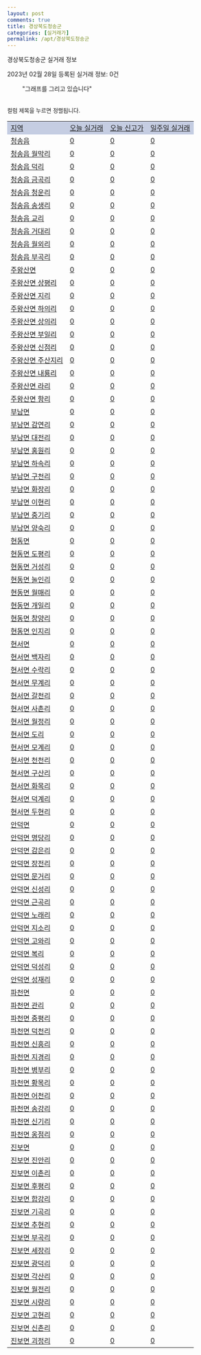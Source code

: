 ```yaml
---
layout: post
comments: true
title: 경상북도청송군
categories: [실거래가]
permalink: /apt/경상북도청송군
---
```


경상북도청송군 실거래 정보

2023년 02월 28일 등록된 실거래 정보: 0건

<!--<script async src="https://pagead2.googlesyndication.com/pagead/js/adsbygoogle.js?client=ca-pub-3485438051770037"
 crossorigin="anonymous"></script>-->

<script type="text/javascript">
  google.charts.load('current', {'packages':['corechart']});
  google.charts.setOnLoadCallback(drawChart);

  function drawChart() {
    var data = google.visualization.arrayToDataTable([['거래일', '매매', '전월세', '전매'], ['21-01', 0, 2, 0], ['21-02', 0, 1, 0], ['21-03', 5, 1, 0], ['21-04', 1, 0, 0], ['21-05', 1, 0, 0], ['21-06', 1, 0, 0], ['21-07', 0, 1, 0], ['21-08', 2, 0, 0], ['21-09', 0, 1, 0], ['21-10', 0, 1, 0], ['21-11', 2, 0, 0], ['21-12', 1, 0, 0], ['22-01', 0, 1, 0], ['22-02', 2, 0, 0], ['22-03', 5, 0, 0], ['22-04', 3, 0, 0], ['22-05', 4, 2, 0], ['22-06', 6, 0, 0], ['22-07', 1, 0, 0], ['22-08', 3, 3, 0], ['22-09', 2, 0, 0], ['22-10', 1, 1, 0], ['22-11', 2, 2, 0], ['22-12', 3, 1, 0], ['23-02', 1, 0, 0]]);

    var options = {
      title: '최근 1년간 유형별 거래량 추이',
      legend: { position: 'bottom' }
    };

    setTimeout(function() {
        var chart = new google.visualization.LineChart(document.getElementById('columnchart_material'));
        chart.draw(data, (options));
        document.getElementById('loading').style.display = 'none';
        var dayLabel = (new Date()).getDay();
        if (dayLabel < 2) {
            sorttable.innerSortFunction.apply(document.getElementById('week'), []);
            sorttable.innerSortFunction.apply(document.getElementById('week'), []);        
        }
        else {
            sorttable.innerSortFunction.apply(document.getElementById('today'), []);
            sorttable.innerSortFunction.apply(document.getElementById('today'), []);
        }
    }, 200);

  }
</script>

<div id="loading" style="z-index:20; display: block; margin-left: 35px">"그래프를 그리고 있습니다"</div>
<div id="columnchart_material" style="width: 95%; margin-left: -35px; display: block"></div>
<!--<div style="width: 95%; margin-left: -35px; display: block">
      <script async src="https://pagead2.googlesyndication.com/pagead/js/adsbygoogle.js?client=ca-pub-3485438051770037"
          crossorigin="anonymous"></script>
      <ins class="adsbygoogle"
          style="display:block"
          data-ad-format="fluid"
          data-ad-layout-key="-fb+5w+4e-db+86"
          data-ad-client="ca-pub-3485438051770037"
          data-ad-slot="1827090281"></ins>
      <script>
          (adsbygoogle = window.adsbygoogle || []).push({});
      </script>
</div>-->
<br>

<font size='small' style='font-size: small;'>컬럼 제목을 누르면 정렬됩니다.</font>
<table class="sortable">
  <tr style='background-color: rgba(114, 132, 186,0.4);'>
    <td id="region"><a href="#">지역</a></td>
    <td id="today"><a href="#">오늘 실거래</a></td>
    <td id="today_new"><a href="#">오늘 신고가</a></td>
    <td id="week"><a href="#">일주일 실거래</a></td>
  </tr>

  
  <tr class="item">
    <td><a href="경상북도청송군청송읍">청송읍</a></td>
    <td><a href="경상북도청송군청송읍">0</a></td>
    <td><a href="경상북도청송군청송읍">0</a></td>
    <td><a href="경상북도청송군청송읍">0</a></td>
  </tr>
    

  <tr class="item">
    <td><a href="경상북도청송군청송읍월막리">청송읍 월막리</a></td>
    <td><a href="경상북도청송군청송읍월막리">0</a></td>
    <td><a href="경상북도청송군청송읍월막리">0</a></td>
    <td><a href="경상북도청송군청송읍월막리">0</a></td>
  </tr>
    

  <tr class="item">
    <td><a href="경상북도청송군청송읍덕리">청송읍 덕리</a></td>
    <td><a href="경상북도청송군청송읍덕리">0</a></td>
    <td><a href="경상북도청송군청송읍덕리">0</a></td>
    <td><a href="경상북도청송군청송읍덕리">0</a></td>
  </tr>
    

  <tr class="item">
    <td><a href="경상북도청송군청송읍금곡리">청송읍 금곡리</a></td>
    <td><a href="경상북도청송군청송읍금곡리">0</a></td>
    <td><a href="경상북도청송군청송읍금곡리">0</a></td>
    <td><a href="경상북도청송군청송읍금곡리">0</a></td>
  </tr>
    

  <tr class="item">
    <td><a href="경상북도청송군청송읍청운리">청송읍 청운리</a></td>
    <td><a href="경상북도청송군청송읍청운리">0</a></td>
    <td><a href="경상북도청송군청송읍청운리">0</a></td>
    <td><a href="경상북도청송군청송읍청운리">0</a></td>
  </tr>
    

  <tr class="item">
    <td><a href="경상북도청송군청송읍송생리">청송읍 송생리</a></td>
    <td><a href="경상북도청송군청송읍송생리">0</a></td>
    <td><a href="경상북도청송군청송읍송생리">0</a></td>
    <td><a href="경상북도청송군청송읍송생리">0</a></td>
  </tr>
    

  <tr class="item">
    <td><a href="경상북도청송군청송읍교리">청송읍 교리</a></td>
    <td><a href="경상북도청송군청송읍교리">0</a></td>
    <td><a href="경상북도청송군청송읍교리">0</a></td>
    <td><a href="경상북도청송군청송읍교리">0</a></td>
  </tr>
    

  <tr class="item">
    <td><a href="경상북도청송군청송읍거대리">청송읍 거대리</a></td>
    <td><a href="경상북도청송군청송읍거대리">0</a></td>
    <td><a href="경상북도청송군청송읍거대리">0</a></td>
    <td><a href="경상북도청송군청송읍거대리">0</a></td>
  </tr>
    

  <tr class="item">
    <td><a href="경상북도청송군청송읍월외리">청송읍 월외리</a></td>
    <td><a href="경상북도청송군청송읍월외리">0</a></td>
    <td><a href="경상북도청송군청송읍월외리">0</a></td>
    <td><a href="경상북도청송군청송읍월외리">0</a></td>
  </tr>
    

  <tr class="item">
    <td><a href="경상북도청송군청송읍부곡리">청송읍 부곡리</a></td>
    <td><a href="경상북도청송군청송읍부곡리">0</a></td>
    <td><a href="경상북도청송군청송읍부곡리">0</a></td>
    <td><a href="경상북도청송군청송읍부곡리">0</a></td>
  </tr>
    

  <tr class="item">
    <td><a href="경상북도청송군주왕산면">주왕산면</a></td>
    <td><a href="경상북도청송군주왕산면">0</a></td>
    <td><a href="경상북도청송군주왕산면">0</a></td>
    <td><a href="경상북도청송군주왕산면">0</a></td>
  </tr>
    

  <tr class="item">
    <td><a href="경상북도청송군주왕산면상평리">주왕산면 상평리</a></td>
    <td><a href="경상북도청송군주왕산면상평리">0</a></td>
    <td><a href="경상북도청송군주왕산면상평리">0</a></td>
    <td><a href="경상북도청송군주왕산면상평리">0</a></td>
  </tr>
    

  <tr class="item">
    <td><a href="경상북도청송군주왕산면지리">주왕산면 지리</a></td>
    <td><a href="경상북도청송군주왕산면지리">0</a></td>
    <td><a href="경상북도청송군주왕산면지리">0</a></td>
    <td><a href="경상북도청송군주왕산면지리">0</a></td>
  </tr>
    

  <tr class="item">
    <td><a href="경상북도청송군주왕산면하의리">주왕산면 하의리</a></td>
    <td><a href="경상북도청송군주왕산면하의리">0</a></td>
    <td><a href="경상북도청송군주왕산면하의리">0</a></td>
    <td><a href="경상북도청송군주왕산면하의리">0</a></td>
  </tr>
    

  <tr class="item">
    <td><a href="경상북도청송군주왕산면상의리">주왕산면 상의리</a></td>
    <td><a href="경상북도청송군주왕산면상의리">0</a></td>
    <td><a href="경상북도청송군주왕산면상의리">0</a></td>
    <td><a href="경상북도청송군주왕산면상의리">0</a></td>
  </tr>
    

  <tr class="item">
    <td><a href="경상북도청송군주왕산면부일리">주왕산면 부일리</a></td>
    <td><a href="경상북도청송군주왕산면부일리">0</a></td>
    <td><a href="경상북도청송군주왕산면부일리">0</a></td>
    <td><a href="경상북도청송군주왕산면부일리">0</a></td>
  </tr>
    

  <tr class="item">
    <td><a href="경상북도청송군주왕산면신점리">주왕산면 신점리</a></td>
    <td><a href="경상북도청송군주왕산면신점리">0</a></td>
    <td><a href="경상북도청송군주왕산면신점리">0</a></td>
    <td><a href="경상북도청송군주왕산면신점리">0</a></td>
  </tr>
    

  <tr class="item">
    <td><a href="경상북도청송군주왕산면주산지리">주왕산면 주산지리</a></td>
    <td><a href="경상북도청송군주왕산면주산지리">0</a></td>
    <td><a href="경상북도청송군주왕산면주산지리">0</a></td>
    <td><a href="경상북도청송군주왕산면주산지리">0</a></td>
  </tr>
    

  <tr class="item">
    <td><a href="경상북도청송군주왕산면내룡리">주왕산면 내룡리</a></td>
    <td><a href="경상북도청송군주왕산면내룡리">0</a></td>
    <td><a href="경상북도청송군주왕산면내룡리">0</a></td>
    <td><a href="경상북도청송군주왕산면내룡리">0</a></td>
  </tr>
    

  <tr class="item">
    <td><a href="경상북도청송군주왕산면라리">주왕산면 라리</a></td>
    <td><a href="경상북도청송군주왕산면라리">0</a></td>
    <td><a href="경상북도청송군주왕산면라리">0</a></td>
    <td><a href="경상북도청송군주왕산면라리">0</a></td>
  </tr>
    

  <tr class="item">
    <td><a href="경상북도청송군주왕산면항리">주왕산면 항리</a></td>
    <td><a href="경상북도청송군주왕산면항리">0</a></td>
    <td><a href="경상북도청송군주왕산면항리">0</a></td>
    <td><a href="경상북도청송군주왕산면항리">0</a></td>
  </tr>
    

  <tr class="item">
    <td><a href="경상북도청송군부남면">부남면</a></td>
    <td><a href="경상북도청송군부남면">0</a></td>
    <td><a href="경상북도청송군부남면">0</a></td>
    <td><a href="경상북도청송군부남면">0</a></td>
  </tr>
    

  <tr class="item">
    <td><a href="경상북도청송군부남면감연리">부남면 감연리</a></td>
    <td><a href="경상북도청송군부남면감연리">0</a></td>
    <td><a href="경상북도청송군부남면감연리">0</a></td>
    <td><a href="경상북도청송군부남면감연리">0</a></td>
  </tr>
    

  <tr class="item">
    <td><a href="경상북도청송군부남면대전리">부남면 대전리</a></td>
    <td><a href="경상북도청송군부남면대전리">0</a></td>
    <td><a href="경상북도청송군부남면대전리">0</a></td>
    <td><a href="경상북도청송군부남면대전리">0</a></td>
  </tr>
    

  <tr class="item">
    <td><a href="경상북도청송군부남면홍원리">부남면 홍원리</a></td>
    <td><a href="경상북도청송군부남면홍원리">0</a></td>
    <td><a href="경상북도청송군부남면홍원리">0</a></td>
    <td><a href="경상북도청송군부남면홍원리">0</a></td>
  </tr>
    

  <tr class="item">
    <td><a href="경상북도청송군부남면하속리">부남면 하속리</a></td>
    <td><a href="경상북도청송군부남면하속리">0</a></td>
    <td><a href="경상북도청송군부남면하속리">0</a></td>
    <td><a href="경상북도청송군부남면하속리">0</a></td>
  </tr>
    

  <tr class="item">
    <td><a href="경상북도청송군부남면구천리">부남면 구천리</a></td>
    <td><a href="경상북도청송군부남면구천리">0</a></td>
    <td><a href="경상북도청송군부남면구천리">0</a></td>
    <td><a href="경상북도청송군부남면구천리">0</a></td>
  </tr>
    

  <tr class="item">
    <td><a href="경상북도청송군부남면화장리">부남면 화장리</a></td>
    <td><a href="경상북도청송군부남면화장리">0</a></td>
    <td><a href="경상북도청송군부남면화장리">0</a></td>
    <td><a href="경상북도청송군부남면화장리">0</a></td>
  </tr>
    

  <tr class="item">
    <td><a href="경상북도청송군부남면이현리">부남면 이현리</a></td>
    <td><a href="경상북도청송군부남면이현리">0</a></td>
    <td><a href="경상북도청송군부남면이현리">0</a></td>
    <td><a href="경상북도청송군부남면이현리">0</a></td>
  </tr>
    

  <tr class="item">
    <td><a href="경상북도청송군부남면중기리">부남면 중기리</a></td>
    <td><a href="경상북도청송군부남면중기리">0</a></td>
    <td><a href="경상북도청송군부남면중기리">0</a></td>
    <td><a href="경상북도청송군부남면중기리">0</a></td>
  </tr>
    

  <tr class="item">
    <td><a href="경상북도청송군부남면양숙리">부남면 양숙리</a></td>
    <td><a href="경상북도청송군부남면양숙리">0</a></td>
    <td><a href="경상북도청송군부남면양숙리">0</a></td>
    <td><a href="경상북도청송군부남면양숙리">0</a></td>
  </tr>
    

  <tr class="item">
    <td><a href="경상북도청송군현동면">현동면</a></td>
    <td><a href="경상북도청송군현동면">0</a></td>
    <td><a href="경상북도청송군현동면">0</a></td>
    <td><a href="경상북도청송군현동면">0</a></td>
  </tr>
    

  <tr class="item">
    <td><a href="경상북도청송군현동면도평리">현동면 도평리</a></td>
    <td><a href="경상북도청송군현동면도평리">0</a></td>
    <td><a href="경상북도청송군현동면도평리">0</a></td>
    <td><a href="경상북도청송군현동면도평리">0</a></td>
  </tr>
    

  <tr class="item">
    <td><a href="경상북도청송군현동면거성리">현동면 거성리</a></td>
    <td><a href="경상북도청송군현동면거성리">0</a></td>
    <td><a href="경상북도청송군현동면거성리">0</a></td>
    <td><a href="경상북도청송군현동면거성리">0</a></td>
  </tr>
    

  <tr class="item">
    <td><a href="경상북도청송군현동면눌인리">현동면 눌인리</a></td>
    <td><a href="경상북도청송군현동면눌인리">0</a></td>
    <td><a href="경상북도청송군현동면눌인리">0</a></td>
    <td><a href="경상북도청송군현동면눌인리">0</a></td>
  </tr>
    

  <tr class="item">
    <td><a href="경상북도청송군현동면월매리">현동면 월매리</a></td>
    <td><a href="경상북도청송군현동면월매리">0</a></td>
    <td><a href="경상북도청송군현동면월매리">0</a></td>
    <td><a href="경상북도청송군현동면월매리">0</a></td>
  </tr>
    

  <tr class="item">
    <td><a href="경상북도청송군현동면개일리">현동면 개일리</a></td>
    <td><a href="경상북도청송군현동면개일리">0</a></td>
    <td><a href="경상북도청송군현동면개일리">0</a></td>
    <td><a href="경상북도청송군현동면개일리">0</a></td>
  </tr>
    

  <tr class="item">
    <td><a href="경상북도청송군현동면창양리">현동면 창양리</a></td>
    <td><a href="경상북도청송군현동면창양리">0</a></td>
    <td><a href="경상북도청송군현동면창양리">0</a></td>
    <td><a href="경상북도청송군현동면창양리">0</a></td>
  </tr>
    

  <tr class="item">
    <td><a href="경상북도청송군현동면인지리">현동면 인지리</a></td>
    <td><a href="경상북도청송군현동면인지리">0</a></td>
    <td><a href="경상북도청송군현동면인지리">0</a></td>
    <td><a href="경상북도청송군현동면인지리">0</a></td>
  </tr>
    

  <tr class="item">
    <td><a href="경상북도청송군현서면">현서면</a></td>
    <td><a href="경상북도청송군현서면">0</a></td>
    <td><a href="경상북도청송군현서면">0</a></td>
    <td><a href="경상북도청송군현서면">0</a></td>
  </tr>
    

  <tr class="item">
    <td><a href="경상북도청송군현서면백자리">현서면 백자리</a></td>
    <td><a href="경상북도청송군현서면백자리">0</a></td>
    <td><a href="경상북도청송군현서면백자리">0</a></td>
    <td><a href="경상북도청송군현서면백자리">0</a></td>
  </tr>
    

  <tr class="item">
    <td><a href="경상북도청송군현서면수락리">현서면 수락리</a></td>
    <td><a href="경상북도청송군현서면수락리">0</a></td>
    <td><a href="경상북도청송군현서면수락리">0</a></td>
    <td><a href="경상북도청송군현서면수락리">0</a></td>
  </tr>
    

  <tr class="item">
    <td><a href="경상북도청송군현서면무계리">현서면 무계리</a></td>
    <td><a href="경상북도청송군현서면무계리">0</a></td>
    <td><a href="경상북도청송군현서면무계리">0</a></td>
    <td><a href="경상북도청송군현서면무계리">0</a></td>
  </tr>
    

  <tr class="item">
    <td><a href="경상북도청송군현서면갈천리">현서면 갈천리</a></td>
    <td><a href="경상북도청송군현서면갈천리">0</a></td>
    <td><a href="경상북도청송군현서면갈천리">0</a></td>
    <td><a href="경상북도청송군현서면갈천리">0</a></td>
  </tr>
    

  <tr class="item">
    <td><a href="경상북도청송군현서면사촌리">현서면 사촌리</a></td>
    <td><a href="경상북도청송군현서면사촌리">0</a></td>
    <td><a href="경상북도청송군현서면사촌리">0</a></td>
    <td><a href="경상북도청송군현서면사촌리">0</a></td>
  </tr>
    

  <tr class="item">
    <td><a href="경상북도청송군현서면월정리">현서면 월정리</a></td>
    <td><a href="경상북도청송군현서면월정리">0</a></td>
    <td><a href="경상북도청송군현서면월정리">0</a></td>
    <td><a href="경상북도청송군현서면월정리">0</a></td>
  </tr>
    

  <tr class="item">
    <td><a href="경상북도청송군현서면도리">현서면 도리</a></td>
    <td><a href="경상북도청송군현서면도리">0</a></td>
    <td><a href="경상북도청송군현서면도리">0</a></td>
    <td><a href="경상북도청송군현서면도리">0</a></td>
  </tr>
    

  <tr class="item">
    <td><a href="경상북도청송군현서면모계리">현서면 모계리</a></td>
    <td><a href="경상북도청송군현서면모계리">0</a></td>
    <td><a href="경상북도청송군현서면모계리">0</a></td>
    <td><a href="경상북도청송군현서면모계리">0</a></td>
  </tr>
    

  <tr class="item">
    <td><a href="경상북도청송군현서면천천리">현서면 천천리</a></td>
    <td><a href="경상북도청송군현서면천천리">0</a></td>
    <td><a href="경상북도청송군현서면천천리">0</a></td>
    <td><a href="경상북도청송군현서면천천리">0</a></td>
  </tr>
    

  <tr class="item">
    <td><a href="경상북도청송군현서면구산리">현서면 구산리</a></td>
    <td><a href="경상북도청송군현서면구산리">0</a></td>
    <td><a href="경상북도청송군현서면구산리">0</a></td>
    <td><a href="경상북도청송군현서면구산리">0</a></td>
  </tr>
    

  <tr class="item">
    <td><a href="경상북도청송군현서면화목리">현서면 화목리</a></td>
    <td><a href="경상북도청송군현서면화목리">0</a></td>
    <td><a href="경상북도청송군현서면화목리">0</a></td>
    <td><a href="경상북도청송군현서면화목리">0</a></td>
  </tr>
    

  <tr class="item">
    <td><a href="경상북도청송군현서면덕계리">현서면 덕계리</a></td>
    <td><a href="경상북도청송군현서면덕계리">0</a></td>
    <td><a href="경상북도청송군현서면덕계리">0</a></td>
    <td><a href="경상북도청송군현서면덕계리">0</a></td>
  </tr>
    

  <tr class="item">
    <td><a href="경상북도청송군현서면두현리">현서면 두현리</a></td>
    <td><a href="경상북도청송군현서면두현리">0</a></td>
    <td><a href="경상북도청송군현서면두현리">0</a></td>
    <td><a href="경상북도청송군현서면두현리">0</a></td>
  </tr>
    

  <tr class="item">
    <td><a href="경상북도청송군안덕면">안덕면</a></td>
    <td><a href="경상북도청송군안덕면">0</a></td>
    <td><a href="경상북도청송군안덕면">0</a></td>
    <td><a href="경상북도청송군안덕면">0</a></td>
  </tr>
    

  <tr class="item">
    <td><a href="경상북도청송군안덕면명당리">안덕면 명당리</a></td>
    <td><a href="경상북도청송군안덕면명당리">0</a></td>
    <td><a href="경상북도청송군안덕면명당리">0</a></td>
    <td><a href="경상북도청송군안덕면명당리">0</a></td>
  </tr>
    

  <tr class="item">
    <td><a href="경상북도청송군안덕면감은리">안덕면 감은리</a></td>
    <td><a href="경상북도청송군안덕면감은리">0</a></td>
    <td><a href="경상북도청송군안덕면감은리">0</a></td>
    <td><a href="경상북도청송군안덕면감은리">0</a></td>
  </tr>
    

  <tr class="item">
    <td><a href="경상북도청송군안덕면장전리">안덕면 장전리</a></td>
    <td><a href="경상북도청송군안덕면장전리">0</a></td>
    <td><a href="경상북도청송군안덕면장전리">0</a></td>
    <td><a href="경상북도청송군안덕면장전리">0</a></td>
  </tr>
    

  <tr class="item">
    <td><a href="경상북도청송군안덕면문거리">안덕면 문거리</a></td>
    <td><a href="경상북도청송군안덕면문거리">0</a></td>
    <td><a href="경상북도청송군안덕면문거리">0</a></td>
    <td><a href="경상북도청송군안덕면문거리">0</a></td>
  </tr>
    

  <tr class="item">
    <td><a href="경상북도청송군안덕면신성리">안덕면 신성리</a></td>
    <td><a href="경상북도청송군안덕면신성리">0</a></td>
    <td><a href="경상북도청송군안덕면신성리">0</a></td>
    <td><a href="경상북도청송군안덕면신성리">0</a></td>
  </tr>
    

  <tr class="item">
    <td><a href="경상북도청송군안덕면근곡리">안덕면 근곡리</a></td>
    <td><a href="경상북도청송군안덕면근곡리">0</a></td>
    <td><a href="경상북도청송군안덕면근곡리">0</a></td>
    <td><a href="경상북도청송군안덕면근곡리">0</a></td>
  </tr>
    

  <tr class="item">
    <td><a href="경상북도청송군안덕면노래리">안덕면 노래리</a></td>
    <td><a href="경상북도청송군안덕면노래리">0</a></td>
    <td><a href="경상북도청송군안덕면노래리">0</a></td>
    <td><a href="경상북도청송군안덕면노래리">0</a></td>
  </tr>
    

  <tr class="item">
    <td><a href="경상북도청송군안덕면지소리">안덕면 지소리</a></td>
    <td><a href="경상북도청송군안덕면지소리">0</a></td>
    <td><a href="경상북도청송군안덕면지소리">0</a></td>
    <td><a href="경상북도청송군안덕면지소리">0</a></td>
  </tr>
    

  <tr class="item">
    <td><a href="경상북도청송군안덕면고와리">안덕면 고와리</a></td>
    <td><a href="경상북도청송군안덕면고와리">0</a></td>
    <td><a href="경상북도청송군안덕면고와리">0</a></td>
    <td><a href="경상북도청송군안덕면고와리">0</a></td>
  </tr>
    

  <tr class="item">
    <td><a href="경상북도청송군안덕면복리">안덕면 복리</a></td>
    <td><a href="경상북도청송군안덕면복리">0</a></td>
    <td><a href="경상북도청송군안덕면복리">0</a></td>
    <td><a href="경상북도청송군안덕면복리">0</a></td>
  </tr>
    

  <tr class="item">
    <td><a href="경상북도청송군안덕면덕성리">안덕면 덕성리</a></td>
    <td><a href="경상북도청송군안덕면덕성리">0</a></td>
    <td><a href="경상북도청송군안덕면덕성리">0</a></td>
    <td><a href="경상북도청송군안덕면덕성리">0</a></td>
  </tr>
    

  <tr class="item">
    <td><a href="경상북도청송군안덕면성재리">안덕면 성재리</a></td>
    <td><a href="경상북도청송군안덕면성재리">0</a></td>
    <td><a href="경상북도청송군안덕면성재리">0</a></td>
    <td><a href="경상북도청송군안덕면성재리">0</a></td>
  </tr>
    

  <tr class="item">
    <td><a href="경상북도청송군파천면">파천면</a></td>
    <td><a href="경상북도청송군파천면">0</a></td>
    <td><a href="경상북도청송군파천면">0</a></td>
    <td><a href="경상북도청송군파천면">0</a></td>
  </tr>
    

  <tr class="item">
    <td><a href="경상북도청송군파천면관리">파천면 관리</a></td>
    <td><a href="경상북도청송군파천면관리">0</a></td>
    <td><a href="경상북도청송군파천면관리">0</a></td>
    <td><a href="경상북도청송군파천면관리">0</a></td>
  </tr>
    

  <tr class="item">
    <td><a href="경상북도청송군파천면중평리">파천면 중평리</a></td>
    <td><a href="경상북도청송군파천면중평리">0</a></td>
    <td><a href="경상북도청송군파천면중평리">0</a></td>
    <td><a href="경상북도청송군파천면중평리">0</a></td>
  </tr>
    

  <tr class="item">
    <td><a href="경상북도청송군파천면덕천리">파천면 덕천리</a></td>
    <td><a href="경상북도청송군파천면덕천리">0</a></td>
    <td><a href="경상북도청송군파천면덕천리">0</a></td>
    <td><a href="경상북도청송군파천면덕천리">0</a></td>
  </tr>
    

  <tr class="item">
    <td><a href="경상북도청송군파천면신흥리">파천면 신흥리</a></td>
    <td><a href="경상북도청송군파천면신흥리">0</a></td>
    <td><a href="경상북도청송군파천면신흥리">0</a></td>
    <td><a href="경상북도청송군파천면신흥리">0</a></td>
  </tr>
    

  <tr class="item">
    <td><a href="경상북도청송군파천면지경리">파천면 지경리</a></td>
    <td><a href="경상북도청송군파천면지경리">0</a></td>
    <td><a href="경상북도청송군파천면지경리">0</a></td>
    <td><a href="경상북도청송군파천면지경리">0</a></td>
  </tr>
    

  <tr class="item">
    <td><a href="경상북도청송군파천면병부리">파천면 병부리</a></td>
    <td><a href="경상북도청송군파천면병부리">0</a></td>
    <td><a href="경상북도청송군파천면병부리">0</a></td>
    <td><a href="경상북도청송군파천면병부리">0</a></td>
  </tr>
    

  <tr class="item">
    <td><a href="경상북도청송군파천면황목리">파천면 황목리</a></td>
    <td><a href="경상북도청송군파천면황목리">0</a></td>
    <td><a href="경상북도청송군파천면황목리">0</a></td>
    <td><a href="경상북도청송군파천면황목리">0</a></td>
  </tr>
    

  <tr class="item">
    <td><a href="경상북도청송군파천면어천리">파천면 어천리</a></td>
    <td><a href="경상북도청송군파천면어천리">0</a></td>
    <td><a href="경상북도청송군파천면어천리">0</a></td>
    <td><a href="경상북도청송군파천면어천리">0</a></td>
  </tr>
    

  <tr class="item">
    <td><a href="경상북도청송군파천면송강리">파천면 송강리</a></td>
    <td><a href="경상북도청송군파천면송강리">0</a></td>
    <td><a href="경상북도청송군파천면송강리">0</a></td>
    <td><a href="경상북도청송군파천면송강리">0</a></td>
  </tr>
    

  <tr class="item">
    <td><a href="경상북도청송군파천면신기리">파천면 신기리</a></td>
    <td><a href="경상북도청송군파천면신기리">0</a></td>
    <td><a href="경상북도청송군파천면신기리">0</a></td>
    <td><a href="경상북도청송군파천면신기리">0</a></td>
  </tr>
    

  <tr class="item">
    <td><a href="경상북도청송군파천면옹점리">파천면 옹점리</a></td>
    <td><a href="경상북도청송군파천면옹점리">0</a></td>
    <td><a href="경상북도청송군파천면옹점리">0</a></td>
    <td><a href="경상북도청송군파천면옹점리">0</a></td>
  </tr>
    

  <tr class="item">
    <td><a href="경상북도청송군진보면">진보면</a></td>
    <td><a href="경상북도청송군진보면">0</a></td>
    <td><a href="경상북도청송군진보면">0</a></td>
    <td><a href="경상북도청송군진보면">0</a></td>
  </tr>
    

  <tr class="item">
    <td><a href="경상북도청송군진보면진안리">진보면 진안리</a></td>
    <td><a href="경상북도청송군진보면진안리">0</a></td>
    <td><a href="경상북도청송군진보면진안리">0</a></td>
    <td><a href="경상북도청송군진보면진안리">0</a></td>
  </tr>
    

  <tr class="item">
    <td><a href="경상북도청송군진보면이촌리">진보면 이촌리</a></td>
    <td><a href="경상북도청송군진보면이촌리">0</a></td>
    <td><a href="경상북도청송군진보면이촌리">0</a></td>
    <td><a href="경상북도청송군진보면이촌리">0</a></td>
  </tr>
    

  <tr class="item">
    <td><a href="경상북도청송군진보면후평리">진보면 후평리</a></td>
    <td><a href="경상북도청송군진보면후평리">0</a></td>
    <td><a href="경상북도청송군진보면후평리">0</a></td>
    <td><a href="경상북도청송군진보면후평리">0</a></td>
  </tr>
    

  <tr class="item">
    <td><a href="경상북도청송군진보면합강리">진보면 합강리</a></td>
    <td><a href="경상북도청송군진보면합강리">0</a></td>
    <td><a href="경상북도청송군진보면합강리">0</a></td>
    <td><a href="경상북도청송군진보면합강리">0</a></td>
  </tr>
    

  <tr class="item">
    <td><a href="경상북도청송군진보면기곡리">진보면 기곡리</a></td>
    <td><a href="경상북도청송군진보면기곡리">0</a></td>
    <td><a href="경상북도청송군진보면기곡리">0</a></td>
    <td><a href="경상북도청송군진보면기곡리">0</a></td>
  </tr>
    

  <tr class="item">
    <td><a href="경상북도청송군진보면추현리">진보면 추현리</a></td>
    <td><a href="경상북도청송군진보면추현리">0</a></td>
    <td><a href="경상북도청송군진보면추현리">0</a></td>
    <td><a href="경상북도청송군진보면추현리">0</a></td>
  </tr>
    

  <tr class="item">
    <td><a href="경상북도청송군진보면부곡리">진보면 부곡리</a></td>
    <td><a href="경상북도청송군진보면부곡리">0</a></td>
    <td><a href="경상북도청송군진보면부곡리">0</a></td>
    <td><a href="경상북도청송군진보면부곡리">0</a></td>
  </tr>
    

  <tr class="item">
    <td><a href="경상북도청송군진보면세장리">진보면 세장리</a></td>
    <td><a href="경상북도청송군진보면세장리">0</a></td>
    <td><a href="경상북도청송군진보면세장리">0</a></td>
    <td><a href="경상북도청송군진보면세장리">0</a></td>
  </tr>
    

  <tr class="item">
    <td><a href="경상북도청송군진보면광덕리">진보면 광덕리</a></td>
    <td><a href="경상북도청송군진보면광덕리">0</a></td>
    <td><a href="경상북도청송군진보면광덕리">0</a></td>
    <td><a href="경상북도청송군진보면광덕리">0</a></td>
  </tr>
    

  <tr class="item">
    <td><a href="경상북도청송군진보면각산리">진보면 각산리</a></td>
    <td><a href="경상북도청송군진보면각산리">0</a></td>
    <td><a href="경상북도청송군진보면각산리">0</a></td>
    <td><a href="경상북도청송군진보면각산리">0</a></td>
  </tr>
    

  <tr class="item">
    <td><a href="경상북도청송군진보면월전리">진보면 월전리</a></td>
    <td><a href="경상북도청송군진보면월전리">0</a></td>
    <td><a href="경상북도청송군진보면월전리">0</a></td>
    <td><a href="경상북도청송군진보면월전리">0</a></td>
  </tr>
    

  <tr class="item">
    <td><a href="경상북도청송군진보면시량리">진보면 시량리</a></td>
    <td><a href="경상북도청송군진보면시량리">0</a></td>
    <td><a href="경상북도청송군진보면시량리">0</a></td>
    <td><a href="경상북도청송군진보면시량리">0</a></td>
  </tr>
    

  <tr class="item">
    <td><a href="경상북도청송군진보면고현리">진보면 고현리</a></td>
    <td><a href="경상북도청송군진보면고현리">0</a></td>
    <td><a href="경상북도청송군진보면고현리">0</a></td>
    <td><a href="경상북도청송군진보면고현리">0</a></td>
  </tr>
    

  <tr class="item">
    <td><a href="경상북도청송군진보면신촌리">진보면 신촌리</a></td>
    <td><a href="경상북도청송군진보면신촌리">0</a></td>
    <td><a href="경상북도청송군진보면신촌리">0</a></td>
    <td><a href="경상북도청송군진보면신촌리">0</a></td>
  </tr>
    

  <tr class="item">
    <td><a href="경상북도청송군진보면괴정리">진보면 괴정리</a></td>
    <td><a href="경상북도청송군진보면괴정리">0</a></td>
    <td><a href="경상북도청송군진보면괴정리">0</a></td>
    <td><a href="경상북도청송군진보면괴정리">0</a></td>
  </tr>
    


</table>


    